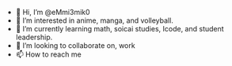 - 👋 Hi, I’m @eMmi3mik0
- 👀 I’m interested in anime, manga, and volleyball.
- 🌱 I’m currently learning math, soicai studies, Icode, and student leadership.
- 💞️ I’m looking to collaborate on, work
- 📫 How to reach me

<!---
eMmi3mik0/eMmi3mik0 is a ✨ special ✨ repository because its `README.md` (this file) appears on your GitHub profile.
You can click the Preview link to take a look at your changes.
--->
